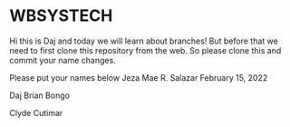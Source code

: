 # WBSYSTECH

Hi this is Daj and today we will learn about branches! But before that we need to first clone this repository from the web. So please clone this and commit your name changes.

Please put your names below
Jeza Mae R. Salazar
February 15, 2022

Daj Brian Bongo

Clyde Cutimar